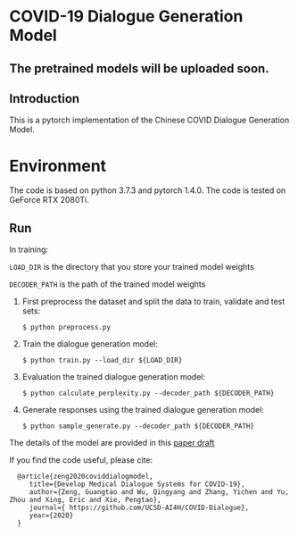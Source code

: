 # COVID-19 Dialogue Generation Model

## The pretrained models will be uploaded soon.

## Introduction

This is a pytorch implementation of the Chinese COVID Dialogue Generation Model.

# Environment

The code is based on python 3.7.3 and pytorch 1.4.0. The code is tested on GeForce RTX 2080Ti.

## Run

In training:

`LOAD_DIR` is the directory that you store your trained model weights

`DECODER_PATH` is the path of the trained model weights

1. First preprocess the dataset and split the data to train, validate and test sets:

   ```shell
   $ python preprocess.py
   ```

2. Train the dialogue generation model:

   ``` shell
   $ python train.py --load_dir ${LOAD_DIR}
   ```

3. Evaluation the trained dialogue generation model:

   ```shell
   $ python calculate_perplexity.py --decoder_path ${DECODER_PATH}
   ```

4. Generate responses using the trained dialogue generation model:

   ```shell
   $ python sample_generate.py --decoder_path ${DECODER_PATH}
   ```

The details of the model are provided in this [paper draft](https://github.com/pengtaoxie/pengtaoxie.github.io/blob/master/coviddiag-model.pdf)

If you find the code useful, please cite:

      @article{zeng2020coviddialogmodel,
         title={Develop Medical Dialogue Systems for COVID-19},
         author={Zeng, Guangtao and Wu, Qingyang and Zhang, Yichen and Yu, Zhou and Xing, Eric and Xie, Pengtao},
         journal={ https://github.com/UCSD-AI4H/COVID-Dialogue}, 
         year={2020}
      }


